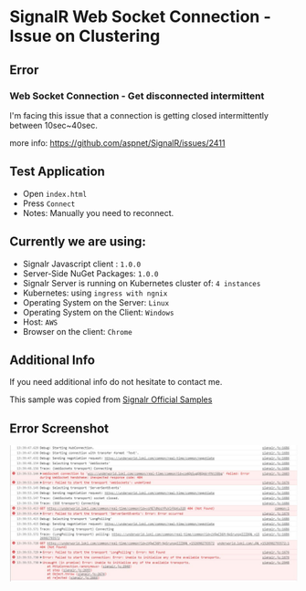 # SignalR Web Socket Connection - Issue on Clustering

## Error 
### Web Socket Connection - Get disconnected intermittent
I'm facing this issue that a connection is getting closed intermittently between 10sec~40sec. 

more info: https://github.com/aspnet/SignalR/issues/2411

## Test Application
* Open `index.html`
* Press `Connect`
* Notes: Manually you need to reconnect.

## Currently we are using:
* Signalr Javascript client : `1.0.0`
* Server-Side NuGet Packages: `1.0.0`
* Signalr Server is running on Kubernetes cluster of: `4 instances`
* Kubernetes: using `ingress with ngnix`
* Operating System on the Server: `Linux`
* Operating System on the Client: `Windows`
* Host: `AWS`
* Browser on the client: `Chrome`

## Additional Info
If you need additional info do not hesitate to contact me.


This sample was copied from [Signalr Official Samples](https://github.com/aspnet/SignalR/blob/dev/samples/SignalRSamples/wwwroot/streaming.html)

## Error Screenshot
 ![client-logs](./client-trace-error.jpg)